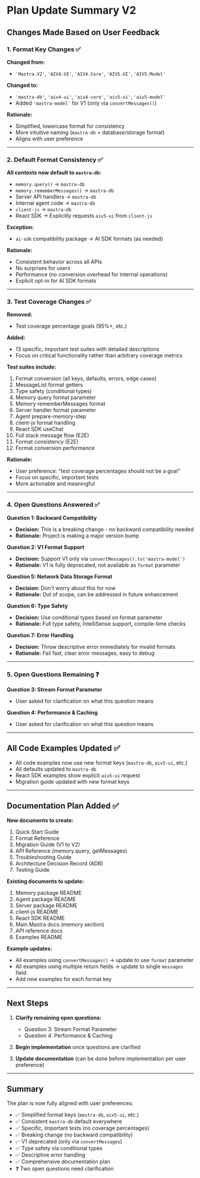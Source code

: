 # Plan Update Summary V2

## Changes Made Based on User Feedback

### 1. Format Key Changes ✅

**Changed from:**
- `'Mastra.V2'`, `'AIV4.UI'`, `'AIV4.Core'`, `'AIV5.UI'`, `'AIV5.Model'`

**Changed to:**
- `'mastra-db'`, `'aiv4-ui'`, `'aiv4-core'`, `'aiv5-ui'`, `'aiv5-model'`
- Added `'mastra-model'` for V1 (only via `convertMessages()`)

**Rationale:**
- Simplified, lowercase format for consistency
- More intuitive naming (`mastra-db` = database/storage format)
- Aligns with user preference

---

### 2. Default Format Consistency ✅

**All contexts now default to `mastra-db`:**
- `memory.query()` → `mastra-db`
- `memory.rememberMessages()` → `mastra-db`
- Server API handlers → `mastra-db`
- Internal agent code → `mastra-db`
- `client-js` → `mastra-db`
- React SDK → Explicitly requests `aiv5-ui` from `client-js`

**Exception:**
- `ai-sdk` compatibility package → AI SDK formats (as needed)

**Rationale:**
- Consistent behavior across all APIs
- No surprises for users
- Performance (no conversion overhead for internal operations)
- Explicit opt-in for AI SDK formats

---

### 3. Test Coverage Changes ✅

**Removed:**
- Test coverage percentage goals (95%+, etc.)

**Added:**
- 13 specific, important test suites with detailed descriptions
- Focus on critical functionality rather than arbitrary coverage metrics

**Test suites include:**
1. Format conversion (all keys, defaults, errors, edge cases)
2. MessageList format getters
3. Type safety (conditional types)
4. Memory query format parameter
5. Memory rememberMessages format
6. Server handler format parameter
7. Agent prepare-memory-step
8. client-js format handling
9. React SDK useChat
10. Full stack message flow (E2E)
11. Format consistency (E2E)
12. Format conversion performance

**Rationale:**
- User preference: "test coverage percentages should not be a goal"
- Focus on specific, important tests
- More actionable and meaningful

---

### 4. Open Questions Answered ✅

**Question 1: Backward Compatibility**
- **Decision:** This is a breaking change - no backward compatibility needed
- **Rationale:** Project is making a major version bump

**Question 2: V1 Format Support**
- **Decision:** Support V1 only via `convertMessages().to('mastra-model')`
- **Rationale:** V1 is fully deprecated, not available as `format` parameter

**Question 5: Network Data Storage Format**
- **Decision:** Don't worry about this for now
- **Rationale:** Out of scope, can be addressed in future enhancement

**Question 6: Type Safety**
- **Decision:** Use conditional types based on format parameter
- **Rationale:** Full type safety, IntelliSense support, compile-time checks

**Question 7: Error Handling**
- **Decision:** Throw descriptive error immediately for invalid formats
- **Rationale:** Fail fast, clear error messages, easy to debug

---

### 5. Open Questions Remaining ❓

**Question 3: Stream Format Parameter**
- User asked for clarification on what this question means

**Question 4: Performance & Caching**
- User asked for clarification on what this question means

---

## All Code Examples Updated ✅

- All code examples now use new format keys (`mastra-db`, `aiv5-ui`, etc.)
- All defaults updated to `mastra-db`
- React SDK examples show explicit `aiv5-ui` request
- Migration guide updated with new format keys

---

## Documentation Plan Added ✅

**New documents to create:**
1. Quick Start Guide
2. Format Reference
3. Migration Guide (V1 to V2)
4. API Reference (memory.query, getMessages)
5. Troubleshooting Guide
6. Architecture Decision Record (ADR)
7. Testing Guide

**Existing documents to update:**
1. Memory package README
2. Agent package README
3. Server package README
4. client-js README
5. React SDK README
6. Main Mastra docs (memory section)
7. API reference docs
8. Examples README

**Example updates:**
- All examples using `convertMessages()` → update to use `format` parameter
- All examples using multiple return fields → update to single `messages` field
- Add new examples for each format key

---

## Next Steps

1. **Clarify remaining open questions:**
   - Question 3: Stream Format Parameter
   - Question 4: Performance & Caching

2. **Begin implementation** once questions are clarified

3. **Update documentation** (can be done before implementation per user preference)

---

## Summary

The plan is now fully aligned with user preferences:
- ✅ Simplified format keys (`mastra-db`, `aiv5-ui`, etc.)
- ✅ Consistent `mastra-db` default everywhere
- ✅ Specific, important tests (no coverage percentages)
- ✅ Breaking change (no backward compatibility)
- ✅ V1 deprecated (only via `convertMessages`)
- ✅ Type safety via conditional types
- ✅ Descriptive error handling
- ✅ Comprehensive documentation plan
- ❓ Two open questions need clarification
